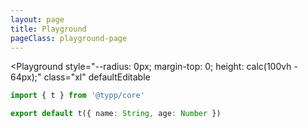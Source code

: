 ```yaml
---
layout: page
title: Playground
pageClass: playground-page
---
```


<script setup>
import Playground from '#components/Playground.vue'
</script>

<Playground
  style="--radius: 0px; margin-top: 0; height: calc(100vh - 64px);"
  class="xl"
  defaultEditable
>

```ts
import { t } from '@typp/core'

export default t({ name: String, age: Number })
```

</Playground>
